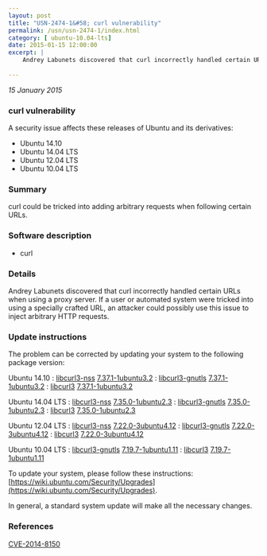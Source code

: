```yaml
---
layout: post
title: "USN-2474-1&#58; curl vulnerability"
permalink: /usn/usn-2474-1/index.html
category: [ ubuntu-10.04-lts]
date: 2015-01-15 12:00:00
excerpt: |
    Andrey Labunets discovered that curl incorrectly handled certain URLs when using a proxy server. If a user or automated system were tricked into using a specially crafted URL, an attacker could possibly use this issue to inject arbitrary HTTP requests. 
    
--- 
```

 
 

*15 January 2015*

### curl vulnerability

A security issue affects these releases of Ubuntu and its derivatives:

* Ubuntu 14.10
* Ubuntu 14.04 LTS
* Ubuntu 12.04 LTS
* Ubuntu 10.04 LTS

### Summary

curl could be tricked into adding arbitrary requests when following certain URLs.

### Software description

* curl 

### Details

Andrey Labunets discovered that curl incorrectly handled certain URLs when using a proxy server. If a user or automated system were tricked into using a specially crafted URL, an attacker could possibly use this issue to inject arbitrary HTTP requests. 

### Update instructions

The problem can be corrected by updating your system to the following package version:

Ubuntu 14.10
 : [libcurl3-nss](https://launchpad.net/ubuntu/+source/curl) <span> [7.37.1-1ubuntu3.2](https://launchpad.net/ubuntu/+source/curl/7.37.1-1ubuntu3.2) </span> 
 : [libcurl3-gnutls](https://launchpad.net/ubuntu/+source/curl) <span> [7.37.1-1ubuntu3.2](https://launchpad.net/ubuntu/+source/curl/7.37.1-1ubuntu3.2) </span> 
 : [libcurl3](https://launchpad.net/ubuntu/+source/curl) <span> [7.37.1-1ubuntu3.2](https://launchpad.net/ubuntu/+source/curl/7.37.1-1ubuntu3.2) </span> 

Ubuntu 14.04 LTS
 : [libcurl3-nss](https://launchpad.net/ubuntu/+source/curl) <span> [7.35.0-1ubuntu2.3](https://launchpad.net/ubuntu/+source/curl/7.35.0-1ubuntu2.3) </span> 
 : [libcurl3-gnutls](https://launchpad.net/ubuntu/+source/curl) <span> [7.35.0-1ubuntu2.3](https://launchpad.net/ubuntu/+source/curl/7.35.0-1ubuntu2.3) </span> 
 : [libcurl3](https://launchpad.net/ubuntu/+source/curl) <span> [7.35.0-1ubuntu2.3](https://launchpad.net/ubuntu/+source/curl/7.35.0-1ubuntu2.3) </span> 

Ubuntu 12.04 LTS
 : [libcurl3-nss](https://launchpad.net/ubuntu/+source/curl) <span> [7.22.0-3ubuntu4.12](https://launchpad.net/ubuntu/+source/curl/7.22.0-3ubuntu4.12) </span> 
 : [libcurl3-gnutls](https://launchpad.net/ubuntu/+source/curl) <span> [7.22.0-3ubuntu4.12](https://launchpad.net/ubuntu/+source/curl/7.22.0-3ubuntu4.12) </span> 
 : [libcurl3](https://launchpad.net/ubuntu/+source/curl) <span> [7.22.0-3ubuntu4.12](https://launchpad.net/ubuntu/+source/curl/7.22.0-3ubuntu4.12) </span> 

Ubuntu 10.04 LTS
 : [libcurl3-gnutls](https://launchpad.net/ubuntu/+source/curl) <span> [7.19.7-1ubuntu1.11](https://launchpad.net/ubuntu/+source/curl/7.19.7-1ubuntu1.11) </span> 
 : [libcurl3](https://launchpad.net/ubuntu/+source/curl) <span> [7.19.7-1ubuntu1.11](https://launchpad.net/ubuntu/+source/curl/7.19.7-1ubuntu1.11) </span> 

To update your system, please follow these instructions: [https://wiki.ubuntu.com/Security/Upgrades](https://wiki.ubuntu.com/Security/Upgrades).

In general, a standard system update will make all the necessary changes. 

### References

 
 [CVE-2014-8150](http://people.ubuntu.com/~ubuntu-security/cve/CVE-2014-8150)
 

